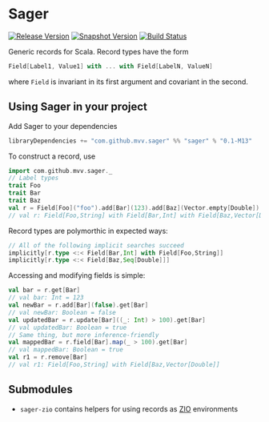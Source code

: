 # Sager
[![Release Version](https://img.shields.io/nexus/r/https/oss.sonatype.org/com.github.mvv.sager/sager_2.13.svg)](https://oss.sonatype.org/content/repositories/releases/com/github/mvv/sager)
[![Snapshot Version](https://img.shields.io/nexus/s/https/oss.sonatype.org/com.github.mvv.sager/sager_2.13.svg)](https://oss.sonatype.org/content/repositories/snapshots/com/github/mvv/sager)
[![Build Status](https://travis-ci.com/mvv/sager.svg?branch=master)](https://travis-ci.com/mvv/sager)

Generic records for Scala. Record types have the form

```scala
Field[Label1, Value1] with ... with Field[LabelN, ValueN]
```

where `Field` is invariant in its first argument and covariant in the second.

## Using Sager in your project

Add Sager to your dependencies

```scala
libraryDependencies += "com.github.mvv.sager" %% "sager" % "0.1-M13"
```

To construct a record, use

```scala
import com.github.mvv.sager._
// Label types
trait Foo
trait Bar
trait Baz
val r = Field[Foo]("foo").add[Bar](123).add[Baz](Vector.empty[Double])
// val r: Field[Foo,String] with Field[Bar,Int] with Field[Baz,Vector[Double]]
```

Record types are polymorthic in expected ways:

```scala
// All of the following implicit searches succeed
implicitly[r.type <:< Field[Bar,Int] with Field[Foo,String]]
implicitly[r.type <:< Field[Baz,Seq[Double]]]
```

Accessing and modifying fields is simple:

```scala
val bar = r.get[Bar]
// val bar: Int = 123
val newBar = r.add[Bar](false).get[Bar]
// val newBar: Boolean = false
val updatedBar = r.update[Bar]((_: Int) > 100).get[Bar]
// val updatedBar: Boolean = true
// Same thing, but more inference-friendly
val mappedBar = r.field[Bar].map(_ > 100).get[Bar]
// val mappedBar: Boolean = true
val r1 = r.remove[Bar]
// val r1: Field[Foo,String] with Field[Baz,Vector[Double]]
```

## Submodules

* `sager-zio` contains helpers for using records as [ZIO](https://github.com/zio/zio) environments
